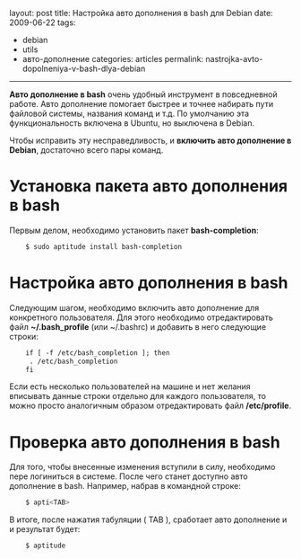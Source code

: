 layout: post
title: Настройка авто дополнения в bash для Debian
date: 2009-06-22
tags:
- debian
- utils
- авто-дополнение
categories: articles
permalink: nastrojka-avto-dopolneniya-v-bash-dlya-debian

---

**Авто дополнение в bash** очень удобный инструмент в повседневной работе. Авто дополнение помогает быстрее и точнее набирать пути файловой системы, названия команд и т.д. По умолчанию эта функциональность включена в Ubuntu, но выключена в Debian.

Чтобы исправить эту несправедливость, и **включить авто дополнение в Debian**, достаточно всего пары команд.

<!-- more -->

Установка пакета авто дополнения в bash
=======================================
Первым делом, необходимо установить пакет **bash-completion**:

``` bash
    $ sudo aptitude install bash-completion
```
Настройка авто дополнения в bash
================================
Следующим шагом, необходимо включить авто дополнение для конкретного пользователя. Для этого необходимо отредактировать файл **~/.bash_profile** (или ~/.bashrc) и добавить в него следующие строки:

``` apache
    if [ -f /etc/bash_completion ]; then
     . /etc/bash_completion
    fi
```
Если есть несколько пользователей на машине и нет желания вписывать данные строки отдельно для каждого пользователя, то можно просто аналогичным образом отредактировать файл **/etc/profile**.

Проверка авто дополнения в bash
===============================
Для того, чтобы внесенные изменения вступили в силу, необходимо пере логиниться в системе. После чего станет доступно авто дополнение в bash. Например, набрав в командной строке:

``` bash
    $ apti<TAB>
```
В итоге, после нажатия табуляции ( TAB ), сработает авто дополнение и и результат будет:

``` bash
    $ aptitude
```
